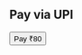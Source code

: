 <!DOCTYPE html>
<html>
<head>
    <title>UPI Payment</title>
</head>
<body>
    <h2>Pay via UPI</h2>
    <a href="upi://pay?pa=tarunkaka@fam&pn=Example%20Merchant&am=10.00&cu=INR">
        <button>Pay ₹80</button>
    </a>
</body>
</html>
